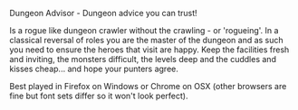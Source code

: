 Dungeon Advisor - Dungeon advice you can trust! 

Is a rogue like dungeon crawler without the crawling - or 'rogueing'. In a classical reversal of roles you are the master of the dungeon and as such you need to ensure the heroes that visit are happy. Keep the facilities fresh and inviting, the monsters difficult, the levels deep and the cuddles and kisses cheap... and hope your punters agree. 

Best played in Firefox on Windows or Chrome on OSX (other browsers are fine but font sets differ so it won't look perfect).